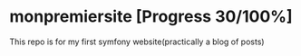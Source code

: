 # monpremiersite [Progress 30/100%]
This repo is for my first symfony website(practically a blog of posts)
